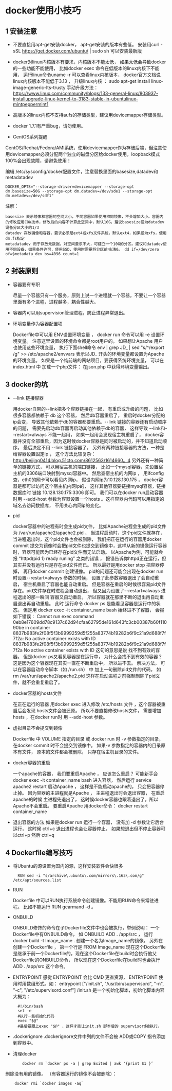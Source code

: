 # docker使用小技巧

## 1 安装注意
- 不要直接用apt-get安装docker， apt-get安装的版本有些低。 安装用curl -sSL https://get.docker.com/ubuntu/ | sudo sh 可以安装最新版

- docker对linux内核版本有要求，内核版本不能太低， 如果太低会导致docker的一些功能不能使用， 比如docker exec 命令在低版本的linux内核下不能用， 运行linux命令uname -r 可以查看linux内核版本， docker官方文档说linux内核版本不能低于3.13 ， 升级linux内核 ： sudo apt-get install linux-image-generic-lts-trusty 手动升级方法： https://www.linux.com/community/blogs/133-general-linux/803937-installupgrade-linux-kernel-to-3183-stable-in-ubuntulinux-mintpeppermint1

- 高版本的linux内核不支持aufs的存储类型，建议用devicemapper存储类型。
- docker 1.7.1有严重bug，请勿使用。

- CentOS系列提醒

CentOS/Redhat/Fedora/AMI系统，使用devicemapper作为存储后端，但注意使用devicemapper必须分配两个独立的磁盘分区给docker使用，loopback模式100%会出现故障，请避免使用！

编辑 /etc/sysconfig/docker配置文件，注意替换里面的basesize,datadev和metadatadev

    DOCKER_OPTS="--storage-driver=devicemapper --storage-opt dm.basesize=50G --storage-opt dm.datadev=/dev/sde1 --storage-opt dm.metadev=/dev/sdf1"
注解：

    basesize 表示镜像和容器的空间大小，不同容器如果使用相同镜像，不会增加大小。容器内的修改应用COW技术，修改后的内容不计算此空间中，默认10G，建议basesize设为datadev设备分区大小的1/3
    datadev 存放镜像和容器，要求必须是ext4或xfs文件系统，默认ext4，如果设为xfs，使用dm.fs指定
    metadatadev 用于存放元数据，对空间要求不大，可建立一个10G的分区。建议和datadev使用不同设备，如果条件许可，使用SSD，使用时需要将分区前4k清0。 dd if=/dev/zero of=$metadata_dev bs=4096 count=1

## 2 封装原则
- 容器要有专职

    尽量一个容器只有一个服务，原则上说一个进程就一个容器，不要让一个容器里面有多个进程，进程越多，耦合性越大。

- 容器内可以用supervision管理进程，防止进程异常退出。

- 环境变量作为容器配置项
    
    Dockerfile中可以用 ENV设置环境变量 ， docker run 命令可以用 -e 设置环境变量。 注意这里设置的环境命令都是root用户的。 如果想让Apache 用户也使用这些环境变量， 执行下面shell命令 env | grep JD_ | sed "s/^/export /g" >> /etc/apache2/envvars 表示以JD_ 开头的环境变量都设置为Apache的环境变量。 
如果是一个纯前端的网站项目，要获得系统环境变量， 可以在index.html 中 加载一个php文件： 在json.php 中获得环境变量输出。

## 3 docker的坑
- --link 链接容器

    用docker自带的--link把多个容器链接在一起， 有重启或升级的问题， 比如很多容器都依赖于 db 这个容器， 然后db容器重启了， 重启时docker分配的ip会变， 导致其他依赖于db的容器都要重启。--link 链接的容器还有启动顺序的问题， 需要先启动db容器再启动其他依赖于db的容器， 这样导致 --link和--restart=always 不能一起用， 如果一起用会发现宿主机重启了， docker容器并没有全部重启，因为这时候docker容器是同时被启动的，并不知道启动顺序。
最后决定不用 --link 链接容器了。 另外有两种链接容器的方法，一种是给容器设置固定ip ， 这个方法比较复杂： http://beijing0414.blog.51cto.com/8612563/1614660。4 另外还有一种简单的链接方式， 可以用宿主机的端口链接， 比如一个mysql容器，先设置宿主机的3306端口映射到mysql容器中。 然后查宿主机的内网ip ， 用ifconfig 查，eth0的网卡可以看见内网ip， 假设内网ip为10.128.130.175 ， docker容器是都可以访问这个宿主机内网ip的， 这样其他容器要链接mysql容器，链接数据库时 链接 10.128.130.175:3306 即可。 我们可以在docker run启动容器时用 --add-host 参数为容器设置一个hosts 。这样容器内代码可以用指定的域名去访问数据库， 不用关心内网ip的变化。

- pid
    
    docker容器中的进程有时会生成pid文件， 比如Apache进程会生成的pid文件为 /var/run/apache2/apache2.pid ， 当进程启动时，这个pid文件就存在，当进程退出时，这个pid文件也会被删除， 我们把正在运行的容器用docker commit 提交为镜像时会把pid文件也提交到镜像中，这样从新的镜像运行容器时，容器可能因为已经存在pid文件而无法启动。 以Apache为例，可能就会报 “httpd(pid 1) ready runing” 之类的错误 ， 报错告诉你httpd正在运行，但其实并没有运行只是存在pid文件而已。 所以最好是用docker stop 把容器停掉， 再用docker commit 创建镜像。
pid的问题还可能会出现在docker run时设置--restart=always 参数的时候， 设置了此参数容器退出了会自动重启， 宿主机重启了容器也能自动重启。 但是容器在重启的时候很容易pid文件存在。pid文件存在时进程会自动退出， 但又因为设置了--restart=always 进程退出的那一瞬间 容器又自动重启， 所以容器就在那里不断的退出再自动重启退出再自动重启。 此时 运行命令 docker ps 是能看见容器是运行中的状态。 但是用 docker exec -it container_name bash 始终进不了容器， 会报如下错误：
Cannot run exec command 0eb8e17609dd78c9137c62d94cfaa62795de161d643fc3cb00387b60f11090be in container 8837b983fe2f08f5f3b9999259d5f255a83774b19282b6f9c21a9d688f7f7f2a: No active container exists with ID 8837b983fe2f08f5f3b9999259d5f255a83774b19282b6f9c21a9d688f7f7f2a
No active container exists with ID 这句的意思是说 找不到有效的容器。 但是docker ps又看见容器是在运行中， 为什么会找不到有效的容器？ 这是因为这个容器现在其实一直在不断重启中， 所以进不去。
解决方法， 可以在容器启动命令脚本（如 /run.sh） 中 加上一句删除pid文件的代码， 如 rm /var/run/apache2/apache2.pid 这样在启动进程之前强制删除了pid文件，就不会重复重启了。

- docker容器的hosts文件

    在正在运行的容器 用docker exec 进入修改 /etc/hosts 文件 ，这个容器被重启后会发现 hosts文件会被还原。 所以不要直接修改hosts文件， 需要增加hosts ，在docker run时 用 --add-host 参数。

- 虚拟目录不会提交到镜像

    Dockerfile 中 VOLUME 指定的目录 或 docker run 时 -v 参数指定的目录， 在docker commit 时不会提交到镜像中。 如果-v 参数指定的容器内的目录原本有文件， 原本的文件都会被删除， 只存在宿主机目录的文件。

- docker容器的重启

    一个apache的容器， 我们要重启Apache ， 应该怎么重启？ 可能新手会 docker exec -it container_name bash 进入容器， 然后运行 service apache2 restart 启动Apache ， 这样是不能启动apache的， 只会把容器停止掉。 因为容器的主进程就是Apache ， 主进程退出时会退出容器， 在重启apache的时候 主进程先退出了， 这时候docker容器也跟着退出了，所以Apache不会重启。 要重启Apache 用docker命令： docker restart container_name

- 退出容器的方法
    如果是docker run 运行一个容器， 没有加 -d 参数让它后台运行， 这时候 ctrl+c 退出进程也会让容器停止， 如果想退出但不停止容器可以ctrl+p 然后 ctrl+q

## 4 Dockerfile编写技巧
- 将Ubuntu的源设置为国内的源，这样安装软件会快很多

        RUN sed -i "s/archive\.ubuntu\.com/mirrors\.163\.com/g" /etc/apt/sources.list

- RUN
    
    Dockerfile 中可以RUN执行系统命令创建镜像。不能用RUN命令来常驻进程。 比如不能运行 RUN gearmand -d 。

- ONBUILD
    
    ONBUILD修饰的命令在子Dockerfile文件中也会被执行，举例说明：
一个Dockerfile中有ONBUILD命令， 如 ONBUILD ADD . /app/src ， 运行 docker build -t Image_name . 创建一个名为Image_name的镜像。 另外在创建一个Dockerfile ， 第一个行是 FROM Image_name 现在这个Dockerfile是继承于前一个Dockerfile的，现在这个Dockerfile在build时会执行他父Dockerfile的ONBUILD命令， 所以现在这个Dockerfile在build时也会执行 ADD . /app/src 这个命令。

- ENTRYPOINT
    感觉 ENTRYPOINT 会比 CMD 更省资源， ENTRYPOINT 使用时用数组形式。如：
entrypoint ["/init.sh", "/usr/bin/supervisord", "-n", "-c", "/etc/supervisord.conf"]
/init.sh 是一个初始化脚本，初始化脚本内容大概为：

        #!/bin/bash
        set -e
        #执行一些初始化代码
        exec "$@"
        #最后要跟上exec "$@" ，这样才能让init.sh 脚本后的 supervisord被执行。

- .dockerignore
    .dockerignore文件中列的文件不会被 ADD或COPY 指令添加到容器中。

- 清理docker
      
          docker rm `docker ps -a | grep Exited | awk '{print $1 }’
删除没有用的镜像。 （有容器运行的镜像不会被删除）：

        docker rmi `docker images -aq`
